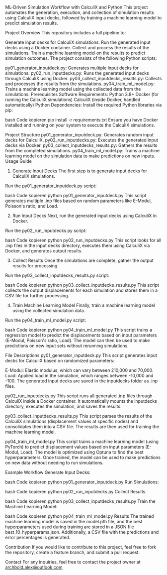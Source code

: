 ML-Driven Simulation Workflow with CalculiX and Python
This project automates the generation, execution, and collection of simulation results using CalculiX input decks, followed by training a machine learning model to predict simulation results.

Project Overview
This repository includes a full pipeline to:

Generate input decks for CalculiX simulations.
Run the generated input decks using a Docker container.
Collect and process the results of the simulations.
Train a machine learning model on the results to predict simulation outcomes.
The project consists of the following Python scripts:

py01_generator_inputdeck.py: Generates multiple input decks for simulations.
py02_run_inputdecks.py: Runs the generated input decks through CalculiX using Docker.
py03_collect_inputdecks_results.py: Collects and processes the results from the simulations.
py04_train_ml_model.py: Trains a machine learning model using the collected data from the simulations.
Prerequisites
Software Requirements:
Python 3.8+
Docker (for running the CalculiX simulations)
CalculiX (inside Docker, handled automatically)
Python Dependencies:
Install the required Python libraries via pip:

bash
Code kopieren
pip install -r requirements.txt
Ensure you have Docker installed and running on your system to execute the CalculiX simulations.

Project Structure
py01_generator_inputdeck.py: Generates random input decks for CalculiX.
py02_run_inputdecks.py: Executes the generated input decks via Docker.
py03_collect_inputdecks_results.py: Gathers the results from the completed simulations.
py04_train_ml_model.py: Trains a machine learning model on the simulation data to make predictions on new inputs.
Usage Guide
1. Generate Input Decks
The first step is to generate input decks for CalculiX simulations.

Run the py01_generator_inputdeck.py script:

bash
Code kopieren
python py01_generator_inputdeck.py
This script generates multiple .inp files based on random parameters like E-Modul, Poisson's ratio, and Load.

2. Run Input Decks
Next, run the generated input decks using CalculiX in Docker.

Run the py02_run_inputdecks.py script:

bash
Code kopieren
python py02_run_inputdecks.py
This script looks for all .inp files in the input decks directory, executes them using CalculiX via Docker, and generates output results.

3. Collect Results
Once the simulations are complete, gather the output results for processing.

Run the py03_collect_inputdecks_results.py script:

bash
Code kopieren
python py03_collect_inputdecks_results.py
This script collects the output displacements for each simulation and stores them in a CSV file for further processing.

4. Train Machine Learning Model
Finally, train a machine learning model using the collected simulation data.

Run the py04_train_ml_model.py script:

bash
Code kopieren
python py04_train_ml_model.py
This script trains a regression model to predict the displacements based on input parameters (E-Modul, Poisson's ratio, Load). The model can then be used to make predictions on new input sets without rerunning simulations.

File Descriptions
py01_generator_inputdeck.py
This script generates input decks for CalculiX based on randomized parameters:

E-Modul: Elastic modulus, which can vary between 210,000 and 70,000.
Load: Applied load in the simulation, which ranges between -10,000 and -100.
The generated input decks are saved in the inputdecks folder as .inp files.

py02_run_inputdecks.py
This script runs all generated .inp files through CalculiX inside a Docker container. It automatically mounts the inputdecks directory, executes the simulation, and saves the results.

py03_collect_inputdecks_results.py
This script parses the results of the CalculiX simulations (displacement values at specific nodes) and consolidates them into a CSV file. The results are then used for training the machine learning model.

py04_train_ml_model.py
This script trains a machine learning model (using PyTorch) to predict displacement values based on input parameters (E-Modul, Load). The model is optimized using Optuna to find the best hyperparameters. Once trained, the model can be used to make predictions on new data without needing to run simulations.

Example Workflow
Generate Input Decks:

bash
Code kopieren
python py01_generator_inputdeck.py
Run Simulations:

bash
Code kopieren
python py02_run_inputdecks.py
Collect Results:

bash
Code kopieren
python py03_collect_inputdecks_results.py
Train the Machine Learning Model:

bash
Code kopieren
python py04_train_ml_model.py
Results
The trained machine learning model is saved in the model.pth file, and the best hyperparameters used during training are stored in a JSON file best_10_hyperparams.json. Additionally, a CSV file with the predictions and error percentages is generated.

Contribution
If you would like to contribute to this project, feel free to fork the repository, create a feature branch, and submit a pull request.

Contact
For any inquiries, feel free to contact the project owner at archbold.alex@outlook.com
